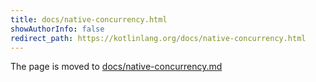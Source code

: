 ```yaml
---
title: docs/native-concurrency.html
showAuthorInfo: false
redirect_path: https://kotlinlang.org/docs/native-concurrency.html
---
```


The page is moved to [docs/native-concurrency.md](docs/native-concurrency.md)
